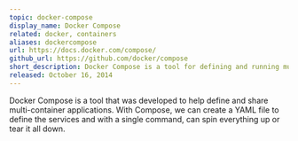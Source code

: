 ```yaml
---
topic: docker-compose
display_name: Docker Compose
related: docker, containers
aliases: dockercompose
url: https://docs.docker.com/compose/
github_url: https://github.com/docker/compose
short_description: Docker Compose is a tool for defining and running multi-container Docker applications.
released: October 16, 2014
---
```

Docker Compose is a tool that was developed to help define and share multi-container applications. With Compose, we can create a YAML file to define the services and with a single command, can spin everything up or tear it all down.